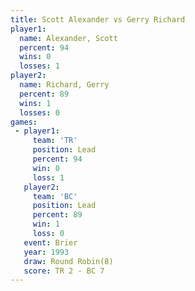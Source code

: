 ```yaml
---
title: Scott Alexander vs Gerry Richard
player1:                
  name: Alexander, Scott
  percent: 94           
  wins: 0               
  losses: 1             
player2:                
  name: Richard, Gerry  
  percent: 89           
  wins: 1               
  losses: 0             
games:
 - player1:        
     team: 'TR'    
     position: Lead
     percent: 94   
     win: 0        
     loss: 1       
   player2:        
     team: 'BC'    
     position: Lead
     percent: 89   
     win: 1        
     loss: 0       
   event: Brier        
   year: 1993          
   draw: Round Robin(8)
   score: TR 2 - BC 7  
---
```

